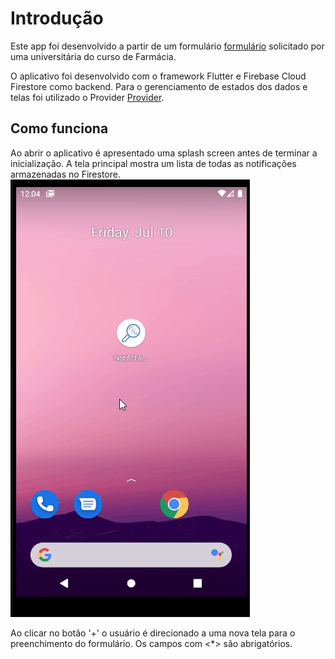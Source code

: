 # Introdução

Este app foi desenvolvido a partir de um formulário [formulário](http://formsus.datasus.gov.br/site/formulario.php?id_aplicacao=31480) solicitado por uma universitária do curso de Farmácia.  

O aplicativo foi desenvolvido com o framework Flutter e Firebase Cloud Firestore como backend. Para o gerenciamento de estados dos dados e 
telas foi utilizado o Provider [Provider](https://pub.dev/packages/provider).

## Como funciona

Ao abrir o aplicativo é apresentado uma splash screen antes de terminar a inicialização. A tela principal mostra um lista de todas as notificações armazenadas no Firestore. 
![simple](screenshots/Abertura.gif)

Ao clicar no botão '+' o usuário é direcionado a uma nova tela para o preenchimento do formulário. Os campos com <*> são abrigatórios.





